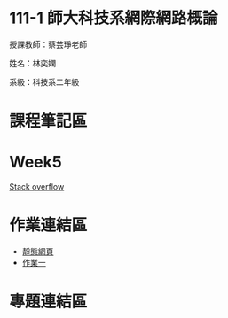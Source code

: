 # 111-1 師大科技系網際網路概論 #
授課教師：蔡芸琤老師

姓名：林奕嫻

系級：科技系二年級

# 課程筆記區 

# Week5 #
[Stack overflow](https://stackoverflow.com)
# 作業連結區 #
+  [靜態網頁](https://linixian.github.io/HW1/mypage/)
+  [作業一](https://youtu.be/BOLyBJyTPq8)
# 專題連結區 #
